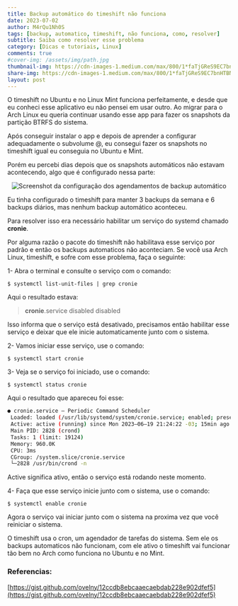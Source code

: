 ```yaml
---
title: Backup automático do timeshift não funciona
date: 2023-07-02
author: M4rQu1Nh0S
tags: [backup, automatico, timeshift, não funciona, como, resolver]
subtitle: Saiba como resolver esse problema
category: [Dicas e tutoriais, Linux]
comments: true
#cover-img: /assets/img/path.jpg
thumbnail-img: https://cdn-images-1.medium.com/max/800/1*faTjGReS9EC7bnHTBNlmsA.png
share-img: https://cdn-images-1.medium.com/max/800/1*faTjGReS9EC7bnHTBNlmsA.png
layout: post
---
```


O timeshift no Ubuntu e no Linux Mint funciona perfeitamente, e desde que eu conheci esse aplicativo eu não pensei em usar outro. Ao migrar para o Arch Linux eu queria continuar usando esse app para fazer os snapshots da partição BTRFS do sistema.

Após conseguir instalar o app e depois de aprender a configurar adequadamente o subvolume @, eu consegui fazer os snapshots no timeshift igual eu conseguia no Ubuntu e Mint.

Porém eu percebi dias depois que os snapshots automáticos não estavam acontecendo, algo que é configurado nessa parte:

<p align='center'><img alt='Screenshot da configuração dos agendamentos de backup automático' src="https://cdn-images-1.medium.com/max/800/1*faTjGReS9EC7bnHTBNlmsA.png"/></p>

Eu tinha configurado o timeshift para manter 3 backups da semana e 6 backups diários, mas nenhum backup automático aconteceu.

Para resolver isso era necessário habilitar um serviço do systemd chamado **cronie**.

Por alguma razão o pacote do timeshift não habilitava esse serviço por padrão e então os backups automaticos não aconteciam. Se você usa Arch Linux, timeshift, e sofre com esse problema, faça o seguinte:

1- Abra o terminal e consulte o serviço com o comando:

    $ systemctl list-unit-files | grep cronie

Aqui o resultado estava:

> **cronie**.service disabled disabled

Isso informa que o serviço está desativado, precisamos então habilitar esse serviço e deixar que ele inicie automaticamente junto com o sistema.

2- Vamos iniciar esse serviço, use o comando:

    $ systemctl start cronie

3- Veja se o serviço foi iniciado, use o comando:

    $ systemctl status cronie

Aqui o resultado que apareceu foi esse:

```sh
● cronie.service — Periodic Command Scheduler
 Loaded: loaded (/usr/lib/systemd/system/cronie.service; enabled; preset: disabled)
 Active: active (running) since Mon 2023–06–19 21:24:22 -03; 15min ago
 Main PID: 2828 (crond)
 Tasks: 1 (limit: 19124)
 Memory: 960.0K
 CPU: 3ms
 CGroup: /system.slice/cronie.service
 └─2828 /usr/bin/crond -n
```

Active significa ativo, então o serviço está rodando neste momento.

4- Faça que esse serviço inicie junto com o sistema, use o comando:

    $ systemctl enable cronie

Agora o serviço vai iniciar junto com o sistema na proxima vez que você reiniciar o sistema.

O timeshift usa o cron, um agendador de tarefas do sistema. Sem ele os backups automaticos não funcionam, com ele ativo o timeshift vai funcionar tão bem no Arch como funciona no Ubuntu e no Mint.

### Referencias:
[https://gist.github.com/ovelny/12ccdb8ebcaaecaebdab228e902dfef5](https://gist.github.com/ovelny/12ccdb8ebcaaecaebdab228e902dfef5)

